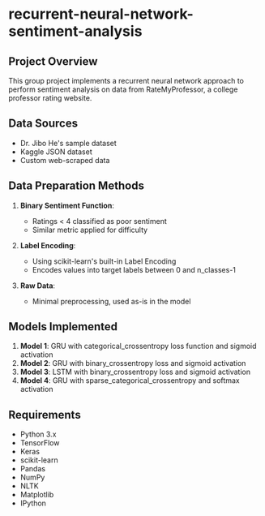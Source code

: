 # recurrent-neural-network-sentiment-analysis

## Project Overview
This group project implements a recurrent neural network approach to perform sentiment analysis on data from RateMyProfessor, a college professor rating website.

## Data Sources
- Dr. Jibo He's sample dataset
- Kaggle JSON dataset
- Custom web-scraped data

## Data Preparation Methods
1. **Binary Sentiment Function**: 
   - Ratings < 4 classified as poor sentiment
   - Similar metric applied for difficulty

2. **Label Encoding**: 
   - Using scikit-learn's built-in Label Encoding
   - Encodes values into target labels between 0 and n_classes-1

3. **Raw Data**: 
   - Minimal preprocessing, used as-is in the model

## Models Implemented
1. **Model 1**: GRU with categorical_crossentropy loss function and sigmoid activation
2. **Model 2**: GRU with binary_crossentropy loss and sigmoid activation
3. **Model 3**: LSTM with binary_crossentropy loss and sigmoid activation
4. **Model 4**: GRU with sparse_categorical_crossentropy and softmax activation

## Requirements
- Python 3.x
- TensorFlow
- Keras
- scikit-learn
- Pandas
- NumPy
- NLTK
- Matplotlib
- IPython
